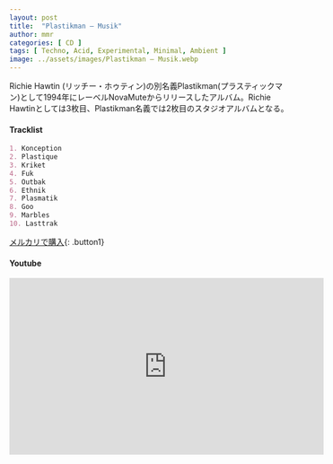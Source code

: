 ```yaml
---
layout: post
title:  "Plastikman – Musik"
author: mmr
categories: [ CD ]
tags: [ Techno, Acid, Experimental, Minimal, Ambient ]
image: ../assets/images/Plastikman – Musik.webp
---
```


Richie Hawtin (リッチー・ホゥティン)の別名義Plastikman(プラスティックマン)として1994年にレーベルNovaMuteからリリースしたアルバム。Richie Hawtinとしては3枚目、Plastikman名義では2枚目のスタジオアルバムとなる。

#### Tracklist
```md
1. Konception
2. Plastique
3. Kriket
4. Fuk
5. Outbak
6. Ethnik
7. Plasmatik
8. Goo
9. Marbles
10. Lasttrak
```

[メルカリで購入](https://jp.mercari.com/item/m44122476385?afid=6142608987){: .button1}

#### Youtube
<iframe width="560" height="315" src="https://www.youtube.com/embed/By3uKp_-kkE?si=askNThkCqlBgstK3" title="YouTube video player" frameborder="0" allow="accelerometer; autoplay; clipboard-write; encrypted-media; gyroscope; picture-in-picture; web-share" referrerpolicy="strict-origin-when-cross-origin" allowfullscreen></iframe>